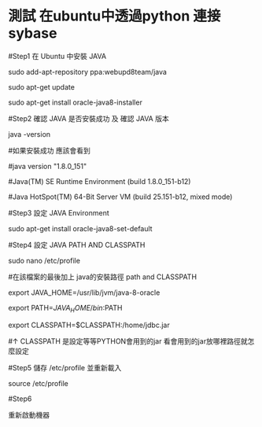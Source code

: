 # 測試 在ubuntu中透過python 連接sybase

#Step1 在 Ubuntu 中安裝 JAVA

sudo add-apt-repository ppa:webupd8team/java

sudo apt-get update

sudo apt-get install oracle-java8-installer

#Step2 確認 JAVA 是否安裝成功 及 確認 JAVA 版本

java -version

#如果安裝成功 應該會看到 

#java version "1.8.0_151"

#Java(TM) SE Runtime Environment (build 1.8.0_151-b12)

#Java HotSpot(TM) 64-Bit Server VM (build 25.151-b12, mixed mode)

#Step3 設定 JAVA Environment

sudo apt-get install oracle-java8-set-default

#Step4 設定 JAVA PATH AND CLASSPATH

sudo nano /etc/profile

#在該檔案的最後加上 java的安裝路徑 path and CLASSPATH

export JAVA_HOME=/usr/lib/jvm/java-8-oracle    

export PATH=$JAVA_HOME/bin:$PATH

export CLASSPATH=$CLASSPATH:/home/jdbc.jar

#↑ CLASSPATH 是設定等等PYTHON會用到的jar 看會用到的jar放哪裡路徑就怎麼設定

#Step5 儲存 /etc/profile 並重新載入

source /etc/profile

#Step6

重新啟動機器

